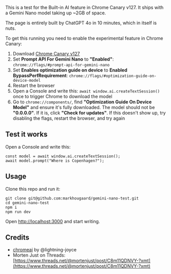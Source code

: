 This is a test for the Built-in AI feature in Chrome Canary v127. It ships with a Gemini Nano model taking up ~2GB of space.

The page is entirely built by ChatGPT 4o in 10 minutes, which in itself is nuts.

To get this running you need to enable the experimental feature in Chrome Canary:

1. Download [Chrome Canary v127](https://google.com/chrome/canary/)
2. Set **Prompt API For Gemini Nano** to **"Enabled"**: `chrome://flags/#prompt-api-for-gemini-nano`
3. Set **Enables optimization guide on device** to **Enabled BypassPerfRequirement**: `chrome://flags/#optimization-guide-on-device-model`
4. Restart the browser
5. Open a Console and write this: `await window.ai.createTextSession()` once to trigger Chrome to download the model
6. Go to `chrome://components/`, find **"Optimization Guide On Device Model"** and ensure it's fully downloaded. The model should not be **"0.0.0.0"**. If it is, click **"Check for updates"**. If this doesn't show up, try disabling the flags, restart the browser, and try again

## Test it works

Open a Console and write this:

```
const model = await window.ai.createTextSession();
await model.prompt("Where is Copenhagen?");
````

## Usage

Clone this repo and run it:

```
git clone git@github.com:markhougaard/gemini-nano-test.git
cd gemini-nano-test
npm i
npm run dev
```

Open [http://localhost:3000](http://localhost:3000) and start writing.

## Credits

- [chromeai](https://github.com/lightning-joyce/chromeai?tab=readme-ov-file) by @lightning-joyce
- Morten Just on Threads: [https://www.threads.net/@mortenjust/post/C8m11QDNVY-?xmt](https://www.threads.net/@mortenjust/post/C8m11QDNVY-?xmt)